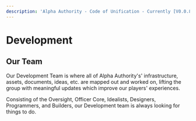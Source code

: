 ```yaml
---
description: 'Alpha Authority - Code of Unification - Currently [V0.0.8]'
---
```


# Development

## Our Team

Our Development Team is where all of Alpha Authority's' infrastructure, assets, documents, ideas, etc. are mapped out and worked on, lifting the group with meaningful updates which improve our players' experiences.   
  
Consisting of the Oversight, Officer Core, Idealists, Designers, Programmers, and Builders, our Development team is always looking for things to do.

